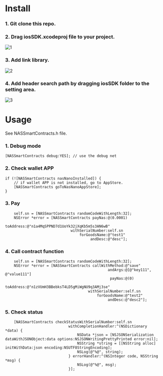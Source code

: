 # Install

### 1. Git clone this repo.

### 2. Drag iosSDK.xcodeproj file to your project.

![1](https://github.com/nebulasio/iosSDK/blob/master/1.png)

### 3. Add link library.

![2](https://github.com/nebulasio/iosSDK/blob/master/2.png)

### 4. Add header search path by dragging iosSDK folder to the setting area.

![3](https://github.com/nebulasio/iosSDK/blob/master/3.png)

# Usage

See NASSmartContracts.h file.

### 1. Debug mode

```obj-c
[NASSmartContracts debug:YES]; // use the debug net
```

### 2. Check wallet APP

```obj-c
if (![NASSmartContracts nasNanoInstalled]) {
    // if wallet APP is not installed, go to AppStore.
    [NASSmartContracts goToNasNanoAppStore];
}
```

### 3. Pay

```obj-c
    self.sn = [NASSmartContracts randomCodeWithLength:32];
    NSError *error = [NASSmartContracts payNas:@(0.0001)
                                     toAddress:@"n1a4MqSPPND7d1UoYk32jXqKb5m5s3AN6wB"
                              withSerialNumber:self.sn
                                  forGoodsName:@"test1"
                                       andDesc:@"desc"];
```

### 4. Call contract function

```obj-c
    self.sn = [NASSmartContracts randomCodeWithLength:32];
    NSError *error = [NASSmartContracts callWithMethod:@"save"
                                               andArgs:@[@"key111", @"value111"]
                                                payNas:@(0)
                                             toAddress:@"n1zVUmH3BBebksT4LD5gMiWgNU9q3AMj3se"
                                      withSerialNumber:self.sn
                                          forGoodsName:@"test2"
                                               andDesc:@"desc2"];
```

### 5. Check status

```obj-c
    [NASSmartContracts checkStatusWithSerialNumber:self.sn
                             withCompletionHandler:^(NSDictionary *data) {
                                 NSData *json = [NSJSONSerialization dataWithJSONObject:data options:NSJSONWritingPrettyPrinted error:nil];
                                 NSString *string = [[NSString alloc] initWithData:json encoding:NSUTF8StringEncoding];
                                 NSLog(@"%@", string);
                             } errorHandler:^(NSInteger code, NSString *msg) {
                                 NSLog(@"%@", msg);
                             }];
```

